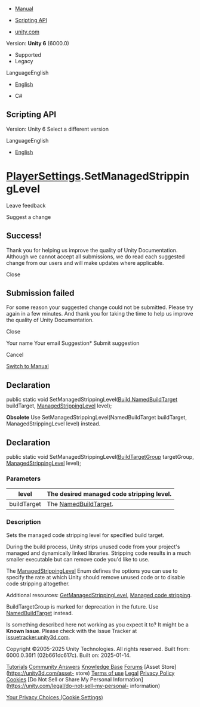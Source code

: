 [ ]()

  * [Manual](../Manual/index.html)
  * [Scripting API](../ScriptReference/index.html)

  * [unity.com](https://unity.com/)

Version: **Unity 6** (6000.0)

  * Supported
  * Legacy

LanguageEnglish

  * [English]()

  * C#

[ ](https://docs.unity3d.com)

## Scripting API

Version: Unity 6 Select a different version

LanguageEnglish

  * [English]()

#  [PlayerSettings](PlayerSettings.html).SetManagedStrippingLevel

Leave feedback

Suggest a change

## Success!

Thank you for helping us improve the quality of Unity Documentation. Although
we cannot accept all submissions, we do read each suggested change from our
users and will make updates where applicable.

Close

## Submission failed

For some reason your suggested change could not be submitted. Please <a>try
again</a> in a few minutes. And thank you for taking the time to help us
improve the quality of Unity Documentation.

Close

Your name Your email Suggestion* Submit suggestion

Cancel

[Switch to Manual](../Manual/class-PlayerSettings.html "Go to PlayerSettings
Component in the Manual")

## Declaration

public static void
SetManagedStrippingLevel([Build.NamedBuildTarget](Build.NamedBuildTarget.html)
buildTarget, [ManagedStrippingLevel](ManagedStrippingLevel.html) level);

**Obsolete** Use SetManagedStrippingLevel(NamedBuildTarget buildTarget,
ManagedStrippingLevel level) instead.

## Declaration

public static void
SetManagedStrippingLevel([BuildTargetGroup](BuildTargetGroup.html)
targetGroup, [ManagedStrippingLevel](ManagedStrippingLevel.html) level);

### Parameters

level | The desired managed code stripping level.  
---|---  
buildTarget | The [NamedBuildTarget](Build.NamedBuildTarget.html).  
  
### Description

Sets the managed code stripping level for specified build target.

During the build process, Unity strips unused code from your project's managed
and dynamically linked libraries. Stripping code results in a much smaller
executable but can remove code you'd like to use.  
  
The [ManagedStrippingLevel](ManagedStrippingLevel.html) Enum defines the
options you can use to specify the rate at which Unity should remove unused
code or to disable code stripping altogether.  
  
Additional resources:
[GetManagedStrippingLevel](PlayerSettings.GetManagedStrippingLevel.html),
[Managed code stripping](../Manual/ManagedCodeStripping.html).  
  
BuildTargetGroup is marked for deprecation in the future. Use
[NamedBuildTarget](Build.NamedBuildTarget.html) instead.

Is something described here not working as you expect it to? It might be a
**Known Issue**. Please check with the Issue Tracker at
[issuetracker.unity3d.com](https://issuetracker.unity3d.com).

Copyright ©2005-2025 Unity Technologies. All rights reserved. Built from:
6000.0.36f1 (02b661dc617c). Built on: 2025-01-14.

[Tutorials](https://unity3d.com/learn) [Community
Answers](https://answers.unity3d.com) [Knowledge
Base](https://support.unity3d.com/hc/en-us)
[Forums](https://forum.unity3d.com) [Asset Store](https://unity3d.com/asset-
store) [Terms of use](https://docs.unity3d.com/Manual/TermsOfUse.html)
[Legal](https://unity.com/legal) [Privacy
Policy](https://unity.com/legal/privacy-policy)
[Cookies](https://unity.com/legal/cookie-policy) [Do Not Sell or Share My
Personal Information](https://unity.com/legal/do-not-sell-my-personal-
information)

[Your Privacy Choices (Cookie Settings)](javascript:void\(0\);)


